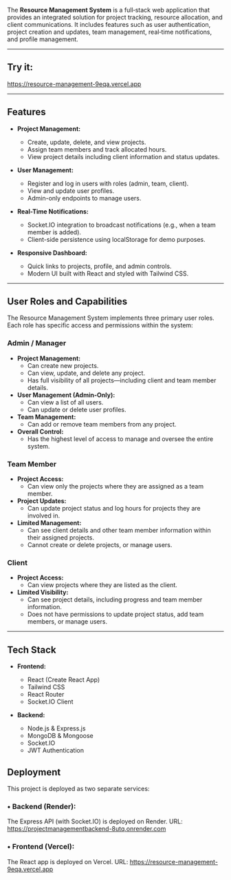 The **Resource Management System** is a full‑stack web application that provides an integrated solution for project tracking, resource allocation, and client communications. It includes features such as user authentication, project creation and updates, team management, real‑time notifications, and profile management.

---

## Try it:

https://resource-management-9eqa.vercel.app

---
## Features

- **Project Management:**
  - Create, update, delete, and view projects.
  - Assign team members and track allocated hours.
  - View project details including client information and status updates.
  
- **User Management:**
  - Register and log in users with roles (admin, team, client).
  - View and update user profiles.
  - Admin-only endpoints to manage users.
  
- **Real-Time Notifications:**
  - Socket.IO integration to broadcast notifications (e.g., when a team member is added).
  - Client-side persistence using localStorage for demo purposes.

- **Responsive Dashboard:**
  - Quick links to projects, profile, and admin controls.
  - Modern UI built with React and styled with Tailwind CSS.

---

## User Roles and Capabilities

The Resource Management System implements three primary user roles. Each role has specific access and permissions within the system:

### Admin / Manager

- **Project Management:**
  - Can create new projects.
  - Can view, update, and delete any project.
  - Has full visibility of all projects—including client and team member details.
- **User Management (Admin-Only):**
  - Can view a list of all users.
  - Can update or delete user profiles.
- **Team Management:**
  - Can add or remove team members from any project.
- **Overall Control:**
  - Has the highest level of access to manage and oversee the entire system.

### Team Member

- **Project Access:**
  - Can view only the projects where they are assigned as a team member.
- **Project Updates:**
  - Can update project status and log hours for projects they are involved in.
- **Limited Management:**
  - Can see client details and other team member information within their assigned projects.
  - Cannot create or delete projects, or manage users.

### Client

- **Project Access:**
  - Can view projects where they are listed as the client.
- **Limited Visibility:**
  - Can see project details, including progress and team member information.
  - Does not have permissions to update project status, add team members, or manage users.

---

## Tech Stack

- **Frontend:**
  - React (Create React App)
  - Tailwind CSS
  - React Router
  - Socket.IO Client

- **Backend:**
  - Node.js & Express.js
  - MongoDB & Mongoose
  - Socket.IO
  - JWT Authentication


## Deployment

This project is deployed as two separate services:
###	•	Backend (Render):

The Express API (with Socket.IO) is deployed on Render.
URL: https://projectmanagementbackend-8utq.onrender.com

###	•	Frontend (Vercel):
The React app is deployed on Vercel.
URL: https://resource-management-9eqa.vercel.app
